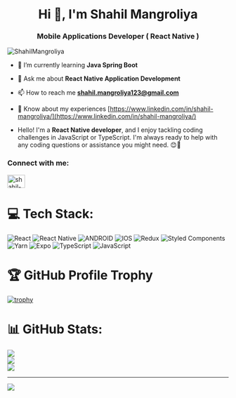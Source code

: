 <h1 align="center">Hi 👋, I'm Shahil Mangroliya</h1>
<h3 align="center">Mobile Applications Developer ( React Native )</h3>

<p align="left"> <img src="https://komarev.com/ghpvc/?username=ShahilMangroliya&label=Profile%20views&color=0e75b6&style=flat" alt="ShahilMangroliya" /> </p>

- 🌱 I’m currently learning **Java Spring Boot**

- 💬 Ask me about **React Native Application Development**

- 📫 How to reach me **shahil.mangroliya123@gmail.com**

- 📄 Know about my experiences [https://www.linkedin.com/in/shahil-mangroliya/](https://www.linkedin.com/in/shahil-mangroliya/)

- Hello! I'm a **React Native developer**, and I enjoy tackling coding challenges in JavaScript or TypeScript. I'm always ready to help with any coding questions or assistance you might need. 😊🚀

<h3 align="left">Connect with me:</h3>
<p align="left">
<a href="https://linkedin.com/in/shahil-mangroliya" target="blank"><img align="center" src="https://raw.githubusercontent.com/rahuldkjain/github-profile-readme-generator/master/src/images/icons/Social/linked-in-alt.svg" alt="shahil-mangroliya" height="30" width="40" /></a>
</p>

# 💻 Tech Stack:
![React](https://img.shields.io/badge/react-%2320232a.svg?style=for-the-badge&logo=react&logoColor=%2361DAFB) ![React Native](https://img.shields.io/badge/react_native-%2320232a.svg?style=for-the-badge&logo=react&logoColor=%2361DAFB) ![ANDROID](https://img.shields.io/badge/android-%2320232a.svg?style=for-the-badge&logo=android&logoColor=%a4c639) ![IOS](https://img.shields.io/badge/IOS-%2320232a.svg?style=for-the-badge&logo=apple&logoColor=white) ![Redux](https://img.shields.io/badge/redux-%23593d88.svg?style=for-the-badge&logo=redux&logoColor=white) ![Styled Components](https://img.shields.io/badge/styled--components-DB7093?style=for-the-badge&logo=styled-components&logoColor=white) ![Yarn](https://img.shields.io/badge/yarn-%232C8EBB.svg?style=for-the-badge&logo=yarn&logoColor=white) ![Expo](https://img.shields.io/badge/expo-1C1E24?style=for-the-badge&logo=expo&logoColor=#D04A37) ![TypeScript](https://img.shields.io/badge/typescript-%23007ACC.svg?style=for-the-badge&logo=typescript&logoColor=white) ![JavaScript](https://img.shields.io/badge/javascript-%23323330.svg?style=for-the-badge&logo=javascript&logoColor=%23F7DF1E)

# 🏆 GitHub Profile Trophy
[![trophy](https://github-profile-trophy.vercel.app/?username=ryo-ma)](https://github.com/ryo-ma/github-profile-trophy)

# 📊 GitHub Stats:
![](https://github-readme-stats.vercel.app/api?username=ShahilMangroliya&theme=dark&hide_border=false&include_all_commits=true&count_private=false)<br/>
![](https://github-readme-streak-stats.herokuapp.com/?user=ShahilMangroliya&theme=dark&hide_border=false)<br/>
![](https://github-readme-stats.vercel.app/api/top-langs/?username=ShahilMangroliya&theme=dark&hide_border=false&include_all_commits=true&count_private=false&layout=compact)

---
[![](https://visitcount.itsvg.in/api?id=ShahilMangroliya&icon=0&color=0)](https://visitcount.itsvg.in)

